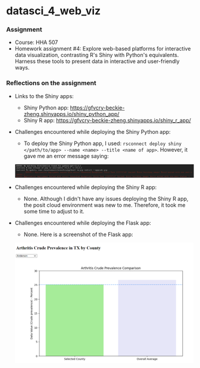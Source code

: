 # datasci_4_web_viz

### Assignment
- Course: HHA 507 
- Homework assignment #4: Explore web-based platforms for interactive data visualization, contrasting R's Shiny with Python's equivalents. Harness these tools to present data in interactive and user-friendly ways.

### Reflections on the assignment
- Links to the Shiny apps:
    - Shiny Python app: https://gfvcry-beckie-zheng.shinyapps.io/shiny_python_app/
    - Shiny R app: https://gfvcry-beckie-zheng.shinyapps.io/shiny_r_app/

- Challenges encountered while deploying the Shiny Python app:
    - To deploy the Shiny Python app, I used: `rsconnect deploy shiny </path/to/app> --name <name> --title <name of app>`. However, it gave me an error message saying:

    ![Alt text](https://github.com/Beczheng/datasci_4_web_viz/blob/main/screenshots/Screenshot.png)

- Challenges encountered while deploying the Shiny R app:
    - None. Although I didn't have any issues deploying the Shiny R app, the posit cloud environment was new to me. Therefore, it took me some time to adjust to it.

- Challenges encountered while deploying the Flask app:
    - None. Here is a screenshot of the Flask app:

    ![Alt text](https://github.com/Beczheng/datasci_4_web_viz/blob/main/screenshots/Screenshot2.png)    
